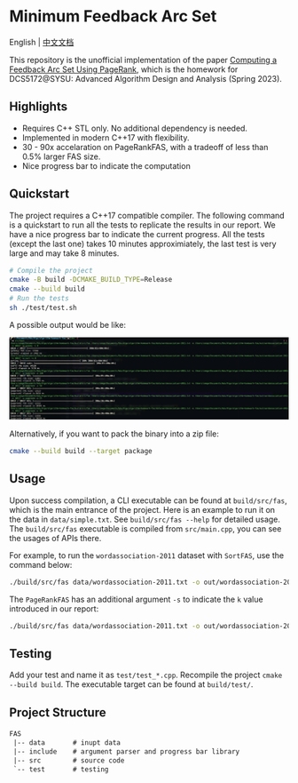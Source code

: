
# Minimum Feedback Arc Set

English | [中文文档](/README-cn.md)

This repository is the unofficial implementation of the paper [Computing a Feedback Arc Set Using PageRank](https://doi.org/10.1007/978-3-031-22203-0_1), which is the homework for DCS5172@SYSU: Advanced Algorithm Design and Analysis (Spring 2023).

## Highlights

- Requires C++ STL only. No additional dependency is needed.
- Implemented in modern C++17 with flexibility.
- 30 - 90x accelaration on PageRankFAS, with a tradeoff of less than 0.5% larger FAS size.
- Nice progress bar to indicate the computation


## Quickstart

The project requires a C++17 compatible compiler. The following command is a quickstart to run all the tests to replicate the results in our report. We have a nice progress bar to indicate the current progress. All the tests (except the last one) takes 10 minutes approximiately, the last test is very large and may take 8 minutes.

```bash
# Compile the project
cmake -B build -DCMAKE_BUILD_TYPE=Release
cmake --build build
# Run the tests
sh ./test/test.sh
```

A possible output would be like:

![](doc/screenshot.png)


Alternatively, if you want to pack the binary into a zip file:

```bash
cmake --build build --target package
```

## Usage

Upon success compilation, a CLI executable can be found at `build/src/fas`, which is the main entrance of the project. Here is an example to run it on the data in `data/simple.txt`. See `build/src/fas --help` for detailed usage. The `build/src/fas` executable is compiled from `src/main.cpp`, you can see the usages of APIs there.


For example, to run the `wordassociation-2011` dataset with `SortFAS`, use the command below:
```bash
./build/src/fas data/wordassociation-2011.txt -o out/wordassociation-2011 -a sort
```

The `PageRankFAS` has an additional argument `-s` to indicate the `k` value introduced in our report:

```bash
./build/src/fas data/wordassociation-2011.txt -o out/wordassociation-2011 -a pagerank -s 10
```

## Testing

Add your test and name it as `test/test_*.cpp`. Recompile the project `cmake --build build`. The executable target can be found at `build/test/`.


## Project Structure

```
FAS
 |-- data       # inupt data
 |-- include    # argument parser and progress bar library
 |-- src        # source code
 `-- test       # testing
```


